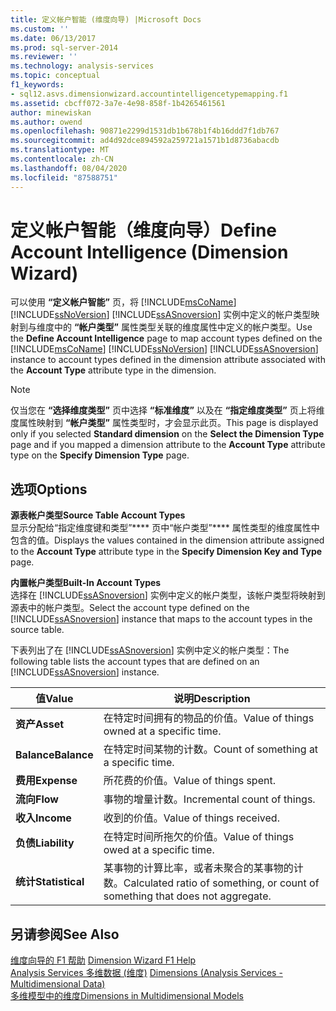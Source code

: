 ```yaml
---
title: 定义帐户智能 (维度向导) |Microsoft Docs
ms.custom: ''
ms.date: 06/13/2017
ms.prod: sql-server-2014
ms.reviewer: ''
ms.technology: analysis-services
ms.topic: conceptual
f1_keywords:
- sql12.asvs.dimensionwizard.accountintelligencetypemapping.f1
ms.assetid: cbcff072-3a7e-4e98-858f-1b4265461561
author: minewiskan
ms.author: owend
ms.openlocfilehash: 90871e2299d1531db1b678b1f4b16ddd7f1db767
ms.sourcegitcommit: ad4d92dce894592a259721a1571b1d8736abacdb
ms.translationtype: MT
ms.contentlocale: zh-CN
ms.lasthandoff: 08/04/2020
ms.locfileid: "87588751"
---
```

# <a name="define-account-intelligence-dimension-wizard"></a><span data-ttu-id="450b6-102">定义帐户智能（维度向导）</span><span class="sxs-lookup"><span data-stu-id="450b6-102">Define Account Intelligence (Dimension Wizard)</span></span>
  <span data-ttu-id="450b6-103">可以使用 **“定义帐户智能”** 页，将 [!INCLUDE[msCoName](../includes/msconame-md.md)] [!INCLUDE[ssNoVersion](../includes/ssnoversion-md.md)] [!INCLUDE[ssASnoversion](../includes/ssasnoversion-md.md)] 实例中定义的帐户类型映射到与维度中的 **“帐户类型”** 属性类型关联的维度属性中定义的帐户类型。</span><span class="sxs-lookup"><span data-stu-id="450b6-103">Use the **Define Account Intelligence** page to map account types defined on the [!INCLUDE[msCoName](../includes/msconame-md.md)] [!INCLUDE[ssNoVersion](../includes/ssnoversion-md.md)] [!INCLUDE[ssASnoversion](../includes/ssasnoversion-md.md)] instance to account types defined in the dimension attribute associated with the **Account Type** attribute type in the dimension.</span></span>  
  
> [!NOTE]  
>  <span data-ttu-id="450b6-104"> 仅当您在 **“选择维度类型”** 页中选择 **“标准维度”** 以及在 **“指定维度类型”** 页上将维度属性映射到 **“帐户类型”** 属性类型时，才会显示此页。</span><span class="sxs-lookup"><span data-stu-id="450b6-104">This page is displayed only if you selected **Standard dimension** on the **Select the Dimension Type** page and if you mapped a dimension attribute to the **Account Type** attribute type on the **Specify Dimension Type** page.</span></span>  
  
## <a name="options"></a><span data-ttu-id="450b6-105">选项</span><span class="sxs-lookup"><span data-stu-id="450b6-105">Options</span></span>  
 <span data-ttu-id="450b6-106">**源表帐户类型**</span><span class="sxs-lookup"><span data-stu-id="450b6-106">**Source Table Account Types**</span></span>  
 <span data-ttu-id="450b6-107">显示分配给“指定维度键和类型”\*\*\*\* 页中“帐户类型”\*\*\*\* 属性类型的维度属性中包含的值。</span><span class="sxs-lookup"><span data-stu-id="450b6-107">Displays the values contained in the dimension attribute assigned to the **Account Type** attribute type in the **Specify Dimension Key and Type** page.</span></span>  
  
 <span data-ttu-id="450b6-108">**内置帐户类型**</span><span class="sxs-lookup"><span data-stu-id="450b6-108">**Built-In Account Types**</span></span>  
 <span data-ttu-id="450b6-109">选择在 [!INCLUDE[ssASnoversion](../includes/ssasnoversion-md.md)] 实例中定义的帐户类型，该帐户类型将映射到源表中的帐户类型。</span><span class="sxs-lookup"><span data-stu-id="450b6-109">Select the account type defined on the [!INCLUDE[ssASnoversion](../includes/ssasnoversion-md.md)] instance that maps to the account types in the source table.</span></span>  
  
 <span data-ttu-id="450b6-110">下表列出了在 [!INCLUDE[ssASnoversion](../includes/ssasnoversion-md.md)] 实例中定义的帐户类型：</span><span class="sxs-lookup"><span data-stu-id="450b6-110">The following table lists the account types that are defined on an [!INCLUDE[ssASnoversion](../includes/ssasnoversion-md.md)] instance.</span></span>  
  
|<span data-ttu-id="450b6-111">值</span><span class="sxs-lookup"><span data-stu-id="450b6-111">Value</span></span>|<span data-ttu-id="450b6-112">说明</span><span class="sxs-lookup"><span data-stu-id="450b6-112">Description</span></span>|  
|-----------|-----------------|  
|<span data-ttu-id="450b6-113">**资产**</span><span class="sxs-lookup"><span data-stu-id="450b6-113">**Asset**</span></span>|<span data-ttu-id="450b6-114">在特定时间拥有的物品的价值。</span><span class="sxs-lookup"><span data-stu-id="450b6-114">Value of things owned at a specific time.</span></span>|  
|<span data-ttu-id="450b6-115">**Balance**</span><span class="sxs-lookup"><span data-stu-id="450b6-115">**Balance**</span></span>|<span data-ttu-id="450b6-116">在特定时间某物的计数。</span><span class="sxs-lookup"><span data-stu-id="450b6-116">Count of something at a specific time.</span></span>|  
|<span data-ttu-id="450b6-117">**费用**</span><span class="sxs-lookup"><span data-stu-id="450b6-117">**Expense**</span></span>|<span data-ttu-id="450b6-118">所花费的价值。</span><span class="sxs-lookup"><span data-stu-id="450b6-118">Value of things spent.</span></span>|  
|<span data-ttu-id="450b6-119">**流向**</span><span class="sxs-lookup"><span data-stu-id="450b6-119">**Flow**</span></span>|<span data-ttu-id="450b6-120">事物的增量计数。</span><span class="sxs-lookup"><span data-stu-id="450b6-120">Incremental count of things.</span></span>|  
|<span data-ttu-id="450b6-121">**收入**</span><span class="sxs-lookup"><span data-stu-id="450b6-121">**Income**</span></span>|<span data-ttu-id="450b6-122">收到的价值。</span><span class="sxs-lookup"><span data-stu-id="450b6-122">Value of things received.</span></span>|  
|<span data-ttu-id="450b6-123">**负债**</span><span class="sxs-lookup"><span data-stu-id="450b6-123">**Liability**</span></span>|<span data-ttu-id="450b6-124">在特定时间所拖欠的价值。</span><span class="sxs-lookup"><span data-stu-id="450b6-124">Value of things owed at a specific time.</span></span>|  
|<span data-ttu-id="450b6-125">**统计**</span><span class="sxs-lookup"><span data-stu-id="450b6-125">**Statistical**</span></span>|<span data-ttu-id="450b6-126">某事物的计算比率，或者未聚合的某事物的计数。</span><span class="sxs-lookup"><span data-stu-id="450b6-126">Calculated ratio of something, or count of something that does not aggregate.</span></span>|  
  
## <a name="see-also"></a><span data-ttu-id="450b6-127">另请参阅</span><span class="sxs-lookup"><span data-stu-id="450b6-127">See Also</span></span>  
 <span data-ttu-id="450b6-128">[维度向导的 F1 帮助](dimension-wizard-f1-help.md) </span><span class="sxs-lookup"><span data-stu-id="450b6-128">[Dimension Wizard F1 Help](dimension-wizard-f1-help.md) </span></span>  
 <span data-ttu-id="450b6-129">[Analysis Services 多维数据 &#40;维度&#41;](multidimensional-models-olap-logical-dimension-objects/dimensions-analysis-services-multidimensional-data.md) </span><span class="sxs-lookup"><span data-stu-id="450b6-129">[Dimensions &#40;Analysis Services - Multidimensional Data&#41;](multidimensional-models-olap-logical-dimension-objects/dimensions-analysis-services-multidimensional-data.md) </span></span>  
 [<span data-ttu-id="450b6-130">多维模型中的维度</span><span class="sxs-lookup"><span data-stu-id="450b6-130">Dimensions in Multidimensional Models</span></span>](multidimensional-models/dimensions-in-multidimensional-models.md)  
  
  

